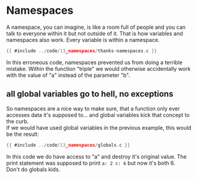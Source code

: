 # Namespaces

A namespace, you can imagine, is like a room full of people and you can talk to
everyone within it but not outside of it. That is how variables and namespaces
also work. Every variable is within a namespace.  

```c
{{ #include ../code/13_namespaces/thanks-namespaces.c }}
```

In this erroneous code, namespaces prevented us from doing a terrible mistake.
Within the function "triple" we would otherwise accidentally work with the value
of "a" instead of the parameter "b".  

## all global variables go to hell, no exceptions

So namespaces are a nice way to make sure, that a function only ever accesses
data it's supposed to... and global variables kick that concept to the curb.  
If we would have used global variables in the previous example, this would be
the result:  

```c
{{ #include ../code/13_namespaces/globals.c }}
```

In this code we do have access to "a" and destroy it's original value. The print
statement was supposed to print `a: 2 c: 6` but now it's both 6.  
Don't do globals kids.  
